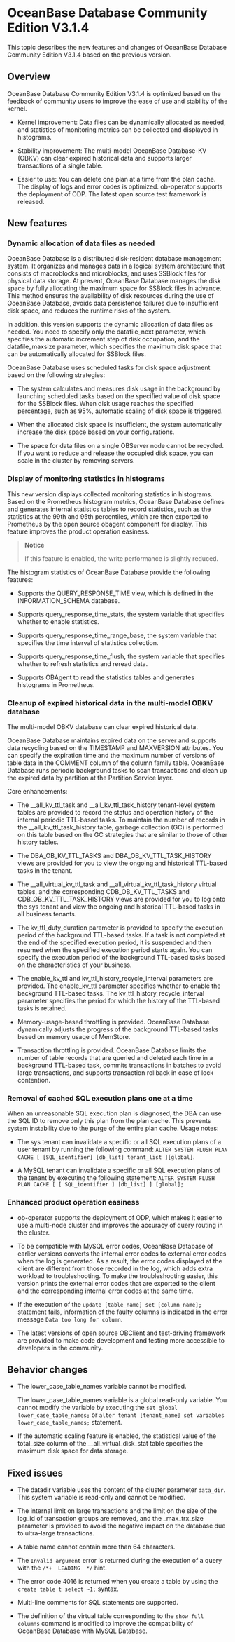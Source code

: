 # OceanBase Database Community Edition V3.1.4

This topic describes the new features and changes of OceanBase Database Community Edition V3.1.4 based on the previous version.

## Overview

OceanBase Database Community Edition V3.1.4 is optimized based on the feedback of community users to improve the ease of use and stability of the kernel.

* Kernel improvement: Data files can be dynamically allocated as needed, and statistics of monitoring metrics can be collected and displayed in histograms.

* Stability improvement: The multi-model OceanBase Database-KV (OBKV) can clear expired historical data and supports larger transactions of a single table.

* Easier to use: You can delete one plan at a time from the plan cache. The display of logs and error codes is optimized. ob-operator supports the deployment of ODP. The latest open source test framework is released.

## New features

### Dynamic allocation of data files as needed

OceanBase Database is a distributed disk-resident database management system. It organizes and manages data in a logical system architecture that consists of macroblocks and microblocks, and uses SSBlock files for physical data storage. At present, OceanBase Database manages the disk space by fully allocating the maximum space for SSBlock files in advance. This method ensures the availability of disk resources during the use of OceanBase Database, avoids data persistence failures due to insufficient disk space, and reduces the runtime risks of the system.

In addition, this version supports the dynamic allocation of data files as needed. You need to specify only the datafile_next parameter, which specifies the automatic increment step of disk occupation, and the datafile_maxsize parameter, which specifies the maximum disk space that can be automatically allocated for SSBlock files.

OceanBase Database uses scheduled tasks for disk space adjustment based on the following strategies:

* The system calculates and measures disk usage in the background by launching scheduled tasks based on the specified value of disk space for the SSBlock files. When disk usage reaches the specified percentage, such as 95%, automatic scaling of disk space is triggered.

* When the allocated disk space is insufficient, the system automatically increase the disk space based on your configurations.

* The space for data files on a single OBServer node cannot be recycled. If you want to reduce and release the occupied disk space, you can scale in the cluster by removing servers.

<!-- For more information, see [datafile_next](https://www.oceanbase.com/docs/community-observer-cn-10000000000449772) and [datafile_maxsize](https://www.oceanbase.com/docs/community-observer-cn-10000000000449771). -->

### Display of monitoring statistics in histograms

This new version displays collected monitoring statistics in histograms. Based on the Prometheus histogram metrics, OceanBase Database defines and generates internal statistics tables to record statistics, such as the statistics at the 99th and 95th percentiles, which are then exported to Prometheus by the open source obagent component for display. This feature improves the product operation easiness.

> **Notice**
>
> If this feature is enabled, the write performance is slightly reduced.

The histogram statistics of OceanBase Database provide the following features:

* Supports the QUERY_RESPONSE_TIME view, which is defined in the INFORMATION_SCHEMA database. <!--For more information, see [information_schema.QUERY_RESPONSE_TIME](https://www.oceanbase.com/docs/community-observer-cn-10000000000450545).-->

* Supports query_response_time_stats, the system variable that specifies whether to enable statistics. <!--For more information, see [query_response_time_stats](https://www.oceanbase.com/docs/community-observer-cn-10000000000449978).-->

* Supports query_response_time_range_base, the system variable that specifies the time interval of statistics collection. <!--For more information, see [query_response_time_range_base](https://www.oceanbase.com/docs/community-observer-cn-10000000000449977).-->

* Supports query_response_time_flush, the system variable that specifies whether to refresh statistics and reread data. <!--For more information, see [query_response_time_flush](https://www.oceanbase.com/docs/community-observer-cn-10000000000449976).-->

* Supports OBAgent to read the statistics tables and generates histograms in Prometheus.

### Cleanup of expired historical data in the multi-model OBKV database

The multi-model OBKV database can clear expired historical data.

OceanBase Database maintains expired data on the server and supports data recycling based on the TIMESTAMP and MAXVERSION attributes. You can specify the expiration time and the maximum number of versions of table data in the COMMENT column of the column family table. OceanBase Database runs periodic background tasks to scan transactions and clean up the expired data by partition at the Partition Service layer.

Core enhancements:

* The __all_kv_ttl_task and __all_kv_ttl_task_history tenant-level system tables are provided to record the status and operation history of the internal periodic TTL-based tasks. To maintain the number of records in the __all_kv_ttl_task_history table, garbage collection (GC) is performed on this table based on the GC strategies that are similar to those of other history tables.

* The DBA_OB_KV_TTL_TASKS and DBA_OB_KV_TTL_TASK_HISTORY views are provided for you to view the ongoing and historical TTL-based tasks in the tenant.

* The __all_virtual_kv_ttl_task and __all_virtual_kv_ttl_task_history virtual tables, and the corresponding CDB_OB_KV_TTL_TASKS and CDB_OB_KV_TTL_TASK_HISTORY views are provided for you to log onto the sys tenant and view the ongoing and historical TTL-based tasks in all business tenants.

* The kv_ttl_duty_duration parameter is provided to specify the execution period of the background TTL-based tasks. If a task is not completed at the end of the specified execution period, it is suspended and then resumed when the specified execution period starts again. You can specify the execution period of the background TTL-based tasks based on the characteristics of your business.

* The enable_kv_ttl and kv_ttl_history_recycle_interval parameters are provided. The enable_kv_ttl parameter specifies whether to enable the background TTL-based tasks. The kv_ttl_history_recycle_interval parameter specifies the period for which the history of the TTL-based tasks is retained.

* Memory-usage-based throttling is provided. OceanBase Database dynamically adjusts the progress of the background TTL-based tasks based on memory usage of MemStore.

* Transaction throttling is provided. OceanBase Database limits the number of table records that are queried and deleted each time in a background TTL-based task, commits transactions in batches to avoid large transactions, and supports transaction rollback in case of lock contention.

<!-- For more information, see [Expired data deletion of HBaseAPI](https://www.oceanbase.com/docs/community-observer-cn-10000000000449593). -->

### Removal of cached SQL execution plans one at a time

When an unreasonable SQL execution plan is diagnosed, the DBA can use the SQL ID to remove only this plan from the plan cache. This prevents system instability due to the purge of the entire plan cache. Usage notes:

* The sys tenant can invalidate a specific or all SQL execution plans of a user tenant by running the following command: `ALTER SYSTEM FLUSH PLAN CACHE [ [SQL_identifier] [db_list] tenant_list ][global]`.

* A MySQL tenant can invalidate a specific or all SQL execution plans of the tenant by executing the following statement: `ALTER SYSTEM FLUSH PLAN CACHE [ [ SQL_identifier ] [db_list] ] [global];`

### Enhanced product operation easiness

* ob-operator supports the deployment of ODP, which makes it easier to use a multi-node cluster and improves the accuracy of query routing in the cluster. <!--For more information, see [Deploy ODP](https://www.oceanbase.com/docs/community-observer-cn-10000000000449661).-->

* To be compatible with MySQL error codes, OceanBase Database of earlier versions converts the internal error codes to external error codes when the log is generated. As a result, the error codes displayed at the client are different from those recorded in the log, which adds extra workload to troubleshooting. To make the troubleshooting easier, this version prints the external error codes that are exported to the client and the corresponding internal error codes at the same time.

* If the execution of the `update [table_name] set [column_name];` statement fails, information of the faulty columns is indicated in the error message `Data too long for column`.

* The latest versions of open source OBClient and test-driving framework are provided to make code development and testing more accessible to developers in the community.

## Behavior changes

* The lower_case_table_names variable cannot be modified.

   The lower_case_table_names variable is a global read-only variable. You cannot modify the variable by executing the `set global lower_case_table_names;` or `alter tenant [tenant_name] set variables lower_case_table_names;` statement.

* If the automatic scaling feature is enabled, the statistical value of the total_size column of the __all_virtual_disk_stat table specifies the maximum disk space for data storage.

## Fixed issues

* The datadir variable uses the content of the cluster parameter `data_dir`. This system variable is read-only and cannot be modified.

* The internal limit on large transactions and the limit on the size of the log_id of transaction groups are removed, and the _max_trx_size parameter is provided to avoid the negative impact on the database due to ultra-large transactions.

* A table name cannot contain more than 64 characters.

* The `Invalid argument` error is returned during the execution of a query with the `/*+  LEADING  */` hint.

* The error code 4016 is returned when you create a table by using the `create table t select ~1;` syntax.

* Multi-line comments for SQL statements are supported.

* The definition of the virtual table corresponding to the `show full columns` command is modified to improve the compatibility of OceanBase Database with MySQL Database.
